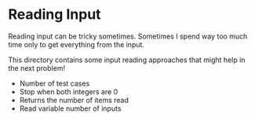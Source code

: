 # Reading Input

Reading input can be tricky sometimes. Sometimes I spend way too much time only to get everything from the input.

This directory contains some input reading approaches that might help in the next problem!

* Number of test cases
* Stop when both integers are 0
* Returns the number of items read
* Read variable number of inputs
